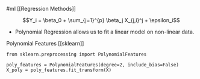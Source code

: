 #ml [[Regression Methods]]

$$Y_i = \beta_0 + \sum_{j=1}^{p} \beta_j X_{j,i}^j + \epsilon_i$$

* Polynomial Regression allows us to fit a linear model on non-linear data.

Polynomial Features [[sklearn]]
```
from sklearn.preprocessing import PolynomialFeatures

poly_features = PolynomialFeatures(degree=2, include_bias=False)
X_poly = poly_features.fit_transform(X)
```

